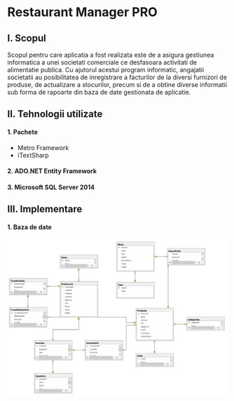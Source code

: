 # Restaurant Manager PRO

## I. Scopul

Scopul pentru care aplicatia a fost realizata este de a asigura gestiunea informatica a unei societati comerciale
ce desfasoara activitati de alimentatie publica. Cu ajutorul acestui program informatic, angajatii societatii au
posibilitatea de inregistrare a facturilor de la diversi furnizori de produse, de actualizare a stocurilor, precum si
de a obtine diverse informatii sub forma de rapoarte din baza de date gestionata de aplicatie. 

## II. Tehnologii utilizate

#### 1. Pachete

  - Metro Framework
  - iTextSharp
  
#### 2. ADO.NET Entity Framework
 
#### 3. Microsoft SQL Server 2014

## III. Implementare

#### 1. Baza de date

![diagrama](https://github.com/leonardsfetcu/RestManager/blob/tnote/DB_Diagram.PNG)
